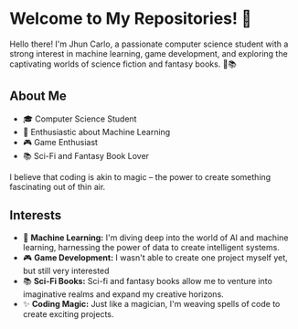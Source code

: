 # Welcome to My Repositories! 👋

Hello there! I'm Jhun Carlo, a passionate computer science student with a strong interest in machine learning, game development, and exploring the captivating worlds of science fiction and fantasy books. 🚀📚

## About Me

- 🎓 Computer Science Student
- 🤖 Enthusiastic about Machine Learning
- 🎮 Game Enthusiast
- 📚 Sci-Fi and Fantasy Book Lover

I believe that coding is akin to magic – the power to create something fascinating out of thin air.

## Interests

- 🤖 **Machine Learning:** I'm diving deep into the world of AI and machine learning, harnessing the power of data to create intelligent systems.
- 🎮 **Game Development:** I wasn't able to create one project myself yet, but still very interested
- 📚 **Sci-Fi Books:** Sci-fi and fantasy books allow me to venture into imaginative realms and expand my creative horizons.
- ✨ **Coding Magic:** Just like a magician, I'm weaving spells of code to create exciting projects.

